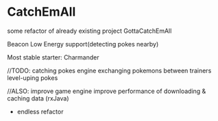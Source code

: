 # CatchEmAll
some refactor of already existing project GottaCatchEmAll

Beacon Low Energy support(detecting pokes nearby)

Most stable starter: Charmander

//TODO:
catching pokes engine
exchanging pokemons between trainers
level-uping pokes

//ALSO:
improve game engine
improve performance of downloading & caching data  (rxJava)

+ endless refactor
